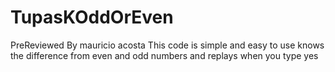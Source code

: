 # TupasKOddOrEven

PreReviewed By mauricio acosta This code is simple and easy to use knows the difference from even and odd numbers and replays when you type yes
